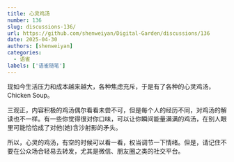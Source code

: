 ```yaml
---
title: 心灵鸡汤
number: 136
slug: discussions-136/
url: https://github.com/shenweiyan/Digital-Garden/discussions/136
date: 2025-04-30
authors: [shenweiyan]
categories: 
  - 语雀
labels: ['语雀随笔']
---
```


现如今生活压力和成本越来越大，各种焦虑充斥，于是有了各种的心灵鸡汤，Chicken Soup。

<!-- more -->

三观正，内容积极的鸡汤偶尔看看未尝不可，但是每个人的经历不同，对鸡汤的解读也不一样。有一些你觉得很对你口味，可以让你瞬间能量满满的鸡汤，在别人眼里可能恰恰成了对他(她)含沙射影的矛头。

所以，心灵的鸡汤，有空的时候可以看一看，权当调节一下情绪。但是，请记住不要在公众场合轻易去转发，尤其是微信、朋友圈之类的社交平台。

<script src="https://giscus.app/client.js"
	data-repo="shenweiyan/Digital-Garden"
	data-repo-id="R_kgDOKgxWlg"
	data-mapping="number"
	data-term="136"
	data-reactions-enabled="1"
	data-emit-metadata="0"
	data-input-position="bottom"
	data-theme="light"
	data-lang="zh-CN"
	crossorigin="anonymous"
	async>
</script>
